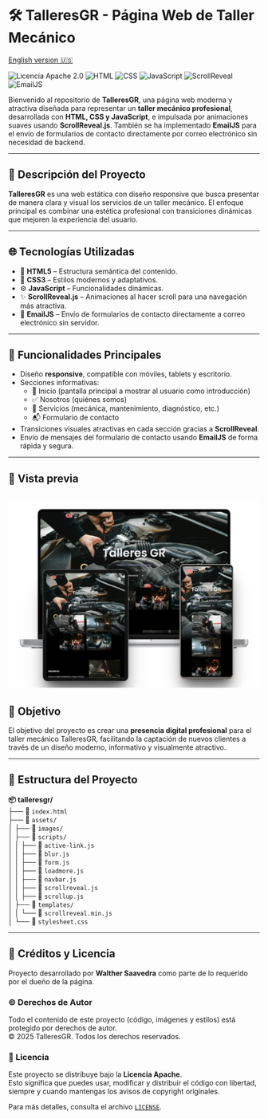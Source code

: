 # 🛠️ TalleresGR - Página Web de Taller Mecánico

[English version 🇺🇸](README.md)

![Licencia Apache 2.0](https://img.shields.io/badge/Licencia-Apache%202.0-blue.svg)
![HTML](https://img.shields.io/badge/HTML5-E34F26?style=flat&logo=html5&logoColor=white)
![CSS](https://img.shields.io/badge/CSS3-1572B6?style=flat&logo=css3&logoColor=white)
![JavaScript](https://img.shields.io/badge/JavaScript-F7DF1E?style=flat&logo=javascript&logoColor=black)
![ScrollReveal](https://img.shields.io/badge/ScrollReveal-4.0%2B-blueviolet)
![EmailJS](https://img.shields.io/badge/EmailJS-FF7600?style=flat&logo=maildotru&logoColor=white)

Bienvenido al repositorio de **TalleresGR**, una página web moderna y atractiva diseñada para representar un **taller mecánico profesional**, desarrollada con **HTML, CSS y JavaScript**, e impulsada por animaciones suaves usando **ScrollReveal.js**. También se ha implementado **EmailJS** para el envío de formularios de contacto directamente por correo electrónico sin necesidad de backend.

---

## 🚗 Descripción del Proyecto

**TalleresGR** es una web estática con diseño responsive que busca presentar de manera clara y visual los servicios de un taller mecánico. El enfoque principal es combinar una estética profesional con transiciones dinámicas que mejoren la experiencia del usuario.

---


## 🌐 Tecnologías Utilizadas

- 🧱 **HTML5** – Estructura semántica del contenido.
- 🎨 **CSS3** – Estilos modernos y adaptativos.
- ⚙️ **JavaScript** – Funcionalidades dinámicas.
- ✨ **ScrollReveal.js** – Animaciones al hacer scroll para una navegación más atractiva.
- 📧 **EmailJS** – Envío de formularios de contacto directamente a correo electrónico sin servidor.

---

## 🎯 Funcionalidades Principales

- Diseño **responsive**, compatible con móviles, tablets y escritorio.
- Secciones informativas:
  - 📄 Inicio (pantalla principal a mostrar al usuario como introducción)
  - ✅ Nosotros (quiénes somos)
  - 🔧 Servicios (mecánica, mantenimiento, diagnóstico, etc.)
  - 📬 Formulario de contacto
- Transiciones visuales atractivas en cada sección gracias a **ScrollReveal**.
- Envío de mensajes del formulario de contacto usando **EmailJS** de forma rápida y segura.

---

## 🎨 Vista previa
![Vista Previa](assets/images/talleresgr_preview.png)
---

## 🚀 Objetivo

El objetivo del proyecto es crear una **presencia digital profesional** para el taller mecánico TalleresGR, facilitando la captación de nuevos clientes a través de un diseño moderno, informativo y visualmente atractivo.

---

## 📁 Estructura del Proyecto
**📦 talleresgr/**  
├── 📄 `index.html`  
├── 📁 `assets/`  
│   ├── 📁 `images/`  
│   ├── 📁 `scripts/`  
│   │   ├── 📄 `active-link.js`  
│   │   ├── 📄 `blur.js`  
│   │   ├── 📄 `form.js`  
│   │   ├── 📄 `loadmore.js`  
│   │   ├── 📄 `navbar.js`  
│   │   ├── 📄 `scrollreveal.js`  
│   │   ├── 📄 `scrollup.js`  
│   ├── 📁 `templates/`  
│   │   └── 📄 `scrollreveal.min.js`  
│   └── 📄 `stylesheet.css`  

---

## 📌 Créditos y Licencia

Proyecto desarrollado por **Walther Saavedra** como parte de lo requerido por el dueño de la página.

### © Derechos de Autor  
Todo el contenido de este proyecto (código, imágenes y estilos) está protegido por derechos de autor.  
© 2025 TalleresGR. Todos los derechos reservados.

### 📝 Licencia  
Este proyecto se distribuye bajo la **Licencia Apache**.  
Esto significa que puedes usar, modificar y distribuir el código con libertad, siempre y cuando mantengas los avisos de copyright originales.

Para más detalles, consulta el archivo [`LICENSE`](LICENSE).
